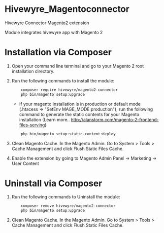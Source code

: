 Hivewyre_Magentoconnector
==========================

Hivewyre Connector Magento2 extension

Module integrates hivewyre app with Magento 2


Installation via Composer
=========================

1. Open your command line terminal and go to your Magento 2 root installation directory.

2. Run the following commands to install the module:

	```bash
   		composer require hivewyre/magento2-connector
   		php bin/magento setup:upgrade
    ```

    * If your magento installation is in production or default mode (.htacess => "SetEnv MAGE_MODE production"), run the following command to generate the static contents for your Magento installation (Learn more.. http://alanstorm.com/magento-2-frontend-files-serving)

    ```bash
   		php bin/magento setup:static-content:deploy
    ```

3. Clean Magento Cache. In the Magento Admin. Go to System > Tools > Cache Management and click Flush Static Files Cache.

4. Enable the extension by going to Magento Admin Panel -> Marketing -> User Content

Uninstall via Composer
=======================

1. Run the following commands to Uninstall the module:

	```bash
   		composer remove hivewyre/magento2-connector
   		php bin/magento setup:upgrade
    ```
2. Clean Magento Cache. In the Magento Admin. Go to System > Tools > Cache Management and click Flush Static Files Cache.